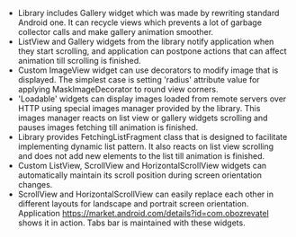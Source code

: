   * Library includes Gallery widget which was made by rewriting standard Android one. It can recycle views which prevents a lot of garbage collector calls and make gallery animation smoother.
  * ListView and Gallery widgets from the library notify application when they start scrolling, and application can postpone actions that can affect animation till scrolling is finished.
  * Custom ImageView widget can use decorators to modify image that is displayed. The simplest case is setting 'radius' attribute value for applying MaskImageDecorator to round view corners.
  * 'Loadable' widgets can display images loaded from remote servers over HTTP using special images manager provided by the library. This images manager reacts on list view or gallery widgets scrolling and pauses images fetching till animation is finished.
  * Library provides FetchingListFragment class that is designed to facilitate implementing dynamic list pattern. It also reacts on list view scrolling and does not add new elements to the list till animation is finished.
  * Custom ListView, ScrollView and HorizontalScrollView widgets can automatically maintain its scroll position during screen orientation changes.
  * ScrollView and HorizontalScrollView can easily replace each other in different layouts for landscape and portrait screen orientation. Application https://market.android.com/details?id=com.obozrevatel shows it in action. Tabs bar is maintained with these widgets.